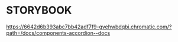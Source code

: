 # STORYBOOK

https://6642d6b393abc7bb42adf7f9-gvehwbdqbi.chromatic.com/?path=/docs/components-accordion--docs
